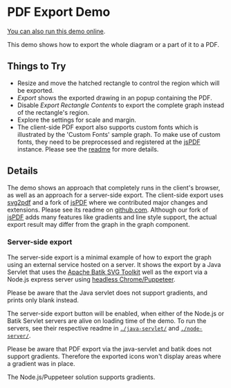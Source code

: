<!--
 //////////////////////////////////////////////////////////////////////////////
 // @license
 // This demo file is part of yFiles for HTML 2.3.0.3.
 // Use is subject to license terms.
 //
 // Copyright (c) 2000-2020 by yWorks GmbH, Vor dem Kreuzberg 28,
 // 72070 Tuebingen, Germany. All rights reserved.
 //
 //////////////////////////////////////////////////////////////////////////////
-->
# PDF Export Demo

[You can also run this demo online](https://live.yworks.com/demos/view/pdfexport/index.html).

This demo shows how to export the whole diagram or a part of it to a PDF.

## Things to Try

- Resize and move the hatched rectangle to control the region which will be exported.
- _Export_ shows the exported drawing in an popup containing the PDF.
- Disable _Export Rectangle Contents_ to export the complete graph instead of the rectangle's region.
- Explore the settings for scale and margin.
- The client-side PDF export also supports custom fonts which is illustrated by the 'Custom Fonts' sample graph. To make use of custom fonts, they need to be preprocessed and registered at the [jsPDF](https://github.com/yWorks/jsPDF) instance. Please see the [readme](https://github.com/yWorks/jsPDF) for more details.

## Details

The demo shows an approach that completely runs in the client's browser, as well as an approach for a server-side export. The client-side export uses [svg2pdf](https://github.com/yWorks/svg2pdf.js) and a fork of [jsPDF](https://github.com/yWorks/jsPDF) where we contributed major changes and extensions. Please see its readme on [github.com](https://github.com/yWorks/jsPDF). Although our fork of [jsPDF](https://github.com/yWorks/jsPDF) adds many features like gradients and line style support, the actual export result may differ from the graph in the graph component.

### Server-side export

The server-side export is a minimal example of how to export the graph using an external service hosted on a server. It shows the export by a Java Servlet that uses the [Apache Batik SVG Toolkit](https://xmlgraphics.apache.org/batik/) well as the export via a Node.js express server using [headless Chrome/Puppeteer](https://developers.google.com/web/tools/puppeteer/).

Please be aware that the Java servlet does not support gradients, and prints only blank instead.

The server-side export button will be enabled, when either of the Node.js or Batik Servlet servers are alive on loading time of the demo. To run the servers, see their respective readme in [`./java-servlet/`](java-servlet/README.html) and [`./node-server/`](node-server/README.html).

Please be aware that PDF export via the java-servlet and batik does not support gradients. Therefore the exported icons won't display areas where a gradient was in place.

The Node.js/Puppeteer solution supports gradients.
